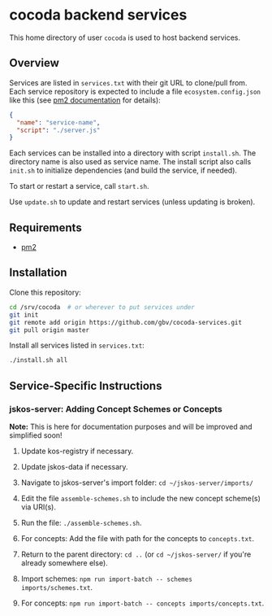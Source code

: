 # cocoda backend services

This home directory of user `cocoda` is used to host backend services.

## Overview

Services are listed in `services.txt` with their git URL to clone/pull from.
Each service repository is expected to include a file `ecosystem.config.json`
like this (see [pm2 documentation] for details):

```json
{
  "name": "service-name",
  "script": "./server.js"
}
```

[pm2 documentation]: http://pm2.keymetrics.io/docs/usage/application-declaration/

Each services can be installed into a directory with script `install.sh`.
The directory name is also used as service name. The install script also
calls `init.sh` to initialize dependencies (and build the service, if needed).

To start or restart a service, call `start.sh`.

Use `update.sh` to update and restart services (unless updating is broken).

## Requirements

* [pm2](http://pm2.keymetrics.io/)

## Installation

Clone this repository:

```bash
cd /srv/cocoda  # or wherever to put services under
git init
git remote add origin https://github.com/gbv/cocoda-services.git 
git pull origin master
```

Install all services listed in `services.txt`:

```bash
./install.sh all
```

## Service-Specific Instructions

### jskos-server: Adding Concept Schemes or Concepts

**Note:** This is here for documentation purposes and will be improved and simplified soon!

1. Update kos-registry if necessary. 

1. Update jskos-data if necessary.

1. Navigate to jskos-server's import folder: `cd ~/jskos-server/imports/`

1. Edit the file `assemble-schemes.sh` to include the new concept scheme(s) via URI(s).

1. Run the file: `./assemble-schemes.sh`.

1. For concepts: Add the file with path for the concepts to `concepts.txt`.

1. Return to the parent directory: `cd ..` (or `cd ~/jskos-server/` if you're already somewhere else).

1. Import schemes: `npm run import-batch -- schemes imports/schemes.txt`.

1. For concepts: `npm run import-batch -- concepts imports/concepts.txt`.
